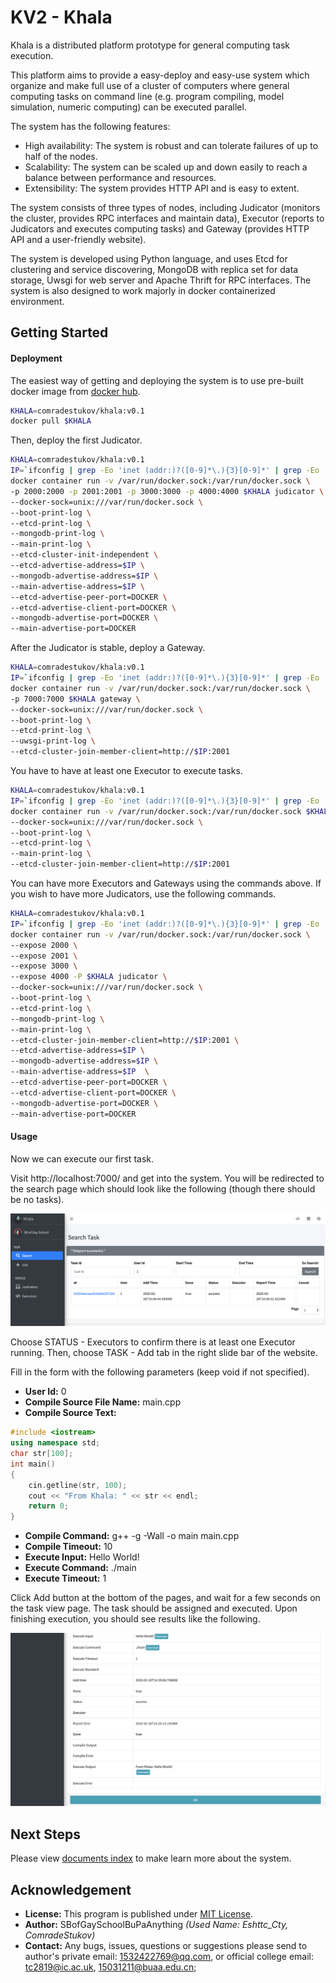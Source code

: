 # KV2 - Khala

Khala is a distributed platform prototype for general computing task execution.

This platform aims to provide a easy-deploy and easy-use system which organize and make full use of
a cluster of computers where general computing tasks on command line (e.g. program compiling, model simulation, numeric
computing) can be executed parallel.

The system has the following features:

- High availability: The system is robust and can tolerate failures of up to half of the nodes.
- Scalability: The system can be scaled up and down easily to reach a balance between performance and resources.
- Extensibility: The system provides HTTP API and is easy to extent.

The system consists of three types of nodes, including Judicator (monitors the cluster, provides RPC interfaces and
maintain data), Executor (reports to Judicators and executes computing tasks) and Gateway (provides HTTP API and a 
user-friendly website).

The system is developed using Python language, and uses Etcd for clustering and service discovering, MongoDB with
replica set for data storage, Uwsgi for web server and Apache Thrift for RPC interfaces. The system is also designed to
work majorly in docker containerized environment.

## Getting Started

#### Deployment

The easiest way of getting and deploying the system is to use pre-built docker image from 
[docker hub](https://hub.docker.com/repository/docker/comradestukov/khala).

```bash
KHALA=comradestukov/khala:v0.1
docker pull $KHALA
```

Then, deploy the first Judicator.

```bash
KHALA=comradestukov/khala:v0.1
IP=`ifconfig | grep -Eo 'inet (addr:)?([0-9]*\.){3}[0-9]*' | grep -Eo '([0-9]*\.){3}[0-9]*' | grep -v '127.0.0.1'`
docker container run -v /var/run/docker.sock:/var/run/docker.sock \
-p 2000:2000 -p 2001:2001 -p 3000:3000 -p 4000:4000 $KHALA judicator \
--docker-sock=unix:///var/run/docker.sock \
--boot-print-log \
--etcd-print-log \
--mongodb-print-log \
--main-print-log \
--etcd-cluster-init-independent \
--etcd-advertise-address=$IP \
--mongodb-advertise-address=$IP \
--main-advertise-address=$IP \
--etcd-advertise-peer-port=DOCKER \
--etcd-advertise-client-port=DOCKER \
--mongodb-advertise-port=DOCKER \
--main-advertise-port=DOCKER
```

After the Judicator is stable, deploy a Gateway.

```bash
KHALA=comradestukov/khala:v0.1
IP=`ifconfig | grep -Eo 'inet (addr:)?([0-9]*\.){3}[0-9]*' | grep -Eo '([0-9]*\.){3}[0-9]*' | grep -v '127.0.0.1'`
docker container run -v /var/run/docker.sock:/var/run/docker.sock \
-p 7000:7000 $KHALA gateway \
--docker-sock=unix:///var/run/docker.sock \
--boot-print-log \
--etcd-print-log \
--uwsgi-print-log \
--etcd-cluster-join-member-client=http://$IP:2001
```

You have to have at least one Executor to execute tasks.

```bash
KHALA=comradestukov/khala:v0.1
IP=`ifconfig | grep -Eo 'inet (addr:)?([0-9]*\.){3}[0-9]*' | grep -Eo '([0-9]*\.){3}[0-9]*' | grep -v '127.0.0.1'`
docker container run -v /var/run/docker.sock:/var/run/docker.sock $KHALA executor \
--docker-sock=unix:///var/run/docker.sock \
--boot-print-log \
--etcd-print-log \
--main-print-log \
--etcd-cluster-join-member-client=http://$IP:2001
```

You can have more Executors and Gateways using the commands above. If you wish to have more Judicators, use
the following commands.

```bash
KHALA=comradestukov/khala:v0.1
IP=`ifconfig | grep -Eo 'inet (addr:)?([0-9]*\.){3}[0-9]*' | grep -Eo '([0-9]*\.){3}[0-9]*' | grep -v '127.0.0.1'`
docker container run -v /var/run/docker.sock:/var/run/docker.sock \
--expose 2000 \
--expose 2001 \
--expose 3000 \
--expose 4000 -P $KHALA judicator \
--docker-sock=unix:///var/run/docker.sock \
--boot-print-log \
--etcd-print-log \
--mongodb-print-log \
--main-print-log \
--etcd-cluster-join-member-client=http://$IP:2001 \
--etcd-advertise-address=$IP \
--mongodb-advertise-address=$IP \
--main-advertise-address=$IP  \
--etcd-advertise-peer-port=DOCKER \
--etcd-advertise-client-port=DOCKER \
--mongodb-advertise-port=DOCKER \
--main-advertise-port=DOCKER
```

#### Usage

Now we can execute our first task.

Visit http://localhost:7000/ and get into the system. You will be redirected to the search page which should look
like the following (though there should be no tasks).

![Website View](document/img/task_search.png)

Choose STATUS - Executors to confirm there is at least one Executor running. Then, choose TASK - Add tab in the right
slide bar of the website.

Fill in the form with the following parameters (keep void if not specified).

- **User Id:** 0
- **Compile Source File Name:** main.cpp
- **Compile Source Text:**

```cpp
#include <iostream>
using namespace std;
char str[100];
int main()
{
    cin.getline(str, 100);
    cout << "From Khala: " << str << endl;
    return 0;
}
```

- **Compile Command:** g++ -g -Wall -o main main.cpp
- **Compile Timeout:** 10
- **Execute Input:** Hello World!
- **Execute Command:** ./main
- **Execute Timeout:** 1

Click Add button at the bottom of the pages, and wait for a few seconds on the task view page. The task should be
assigned and executed. Upon finishing execution, you should see results like the following.

![Execution Result](document/img/task_view.png)

## Next Steps

Please view [documents index](document/README.md) to make learn more about the system.

## Acknowledgement

- **License:** This program is published under [MIT License](LICENSE.txt).
- **Author:** SBofGaySchoolBuPaAnything *(Used Name: Eshttc_Cty, ComradeStukov)*
- **Contact:** Any bugs, issues, questions or suggestions please send to author's private email: 1532422769@qq.com,
or official college email: tc2819@ic.ac.uk, 15031211@buaa.edu.cn;
